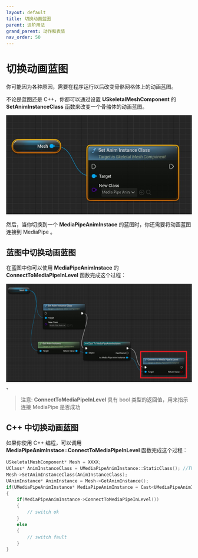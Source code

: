 ```yaml
---
layout: default
title: 切换动画蓝图
parent: 进阶用法
grand_parent: 动作和表情
nav_order: 50
---
```


# 切换动画蓝图

你可能因为各种原因，需要在程序运行以后改变骨骼网格体上的动画蓝图。   

不论是蓝图还是 C++，你都可以通过设置 **USkeletalMeshComponent** 的 **SetAnimInstanceClass** 函数来改变一个骨骼体的动画蓝图。

[![蓝图操作](images/set_anim_instance_class.jpg "Shiprock")](images/set_anim_instance_class.jpg)   


然后，当你切换到一个 **MediaPipeAnimInstace** 的蓝图时，你还需要将动画蓝图连接到 MediaPipe 。    

## 蓝图中切换动画蓝图

在蓝图中你可以使用 **MediaPipeAnimInstace** 的 **ConnectToMediaPipeInLevel** 函数完成这个过程：


[![蓝图操作](images/reinitailize_mediapipe_anim.jpg "Shiprock")](images/reinitailize_mediapipe_anim.jpg)   、

>注意: **ConnectToMediaPipeInLevel** 具有 bool 类型的返回值，用来指示连接 MediaPipe 是否成功

## C++ 中切换动画蓝图

如果你使用 C++ 编程，可以调用 **MediaPipeAnimInstace::ConnectToMediaPipeInLevel** 函数完成这个过程： 

```cpp
USkeletalMeshComponent* Mesh = XXXX;
UClass* AnimInstanceClass = UMediaPipeAnimInstance::StaticClass(); //This should be your Blueprint class
Mesh->SetAnimInstanceClass(AnimInstanceClass);
UAnimInstance* AnimInstance = Mesh->GetAnimInstance();
if(UMediaPipeAnimInstance* MediaPipeAnimInstance = Cast<UMediaPipeAnimInstance>(AnimInstance))
{
    if(MediaPipeAnimInstance->ConnectToMediaPipeInLevel())
    {
        // switch ok
    }
    else
    {
        // switch fault
    }
}
```
